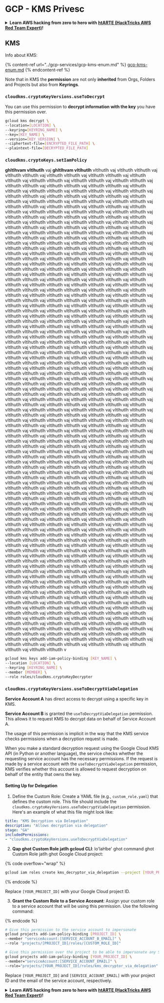 # GCP - KMS Privesc

<details>

<summary><strong>Learn AWS hacking from zero to hero with</strong> <a href="https://training.hacktricks.xyz/courses/arte"><strong>htARTE (HackTricks AWS Red Team Expert)</strong></a><strong>!</strong></summary>

Other ways to support HackTricks:

* If you want to see your **company advertised in HackTricks** or **download HackTricks in PDF** Check the [**SUBSCRIPTION PLANS**](https://github.com/sponsors/carlospolop)!
* Get the [**official PEASS & HackTricks swag**](https://peass.creator-spring.com)
* Discover [**The PEASS Family**](https://opensea.io/collection/the-peass-family), our collection of exclusive [**NFTs**](https://opensea.io/collection/the-peass-family)
* **Join the** 💬 [**Discord group**](https://discord.gg/hRep4RUj7f) or the [**telegram group**](https://t.me/peass) or **follow** me on **Twitter** 🐦 [**@carlospolopm**](https://twitter.com/carlospolopm)**.**
* **Share your hacking tricks by submitting PRs to the** [**HackTricks**](https://github.com/carlospolop/hacktricks) and [**HackTricks Cloud**](https://github.com/carlospolop/hacktricks-cloud) github repos.

</details>

## KMS

Info about KMS:

{% content-ref url="../gcp-services/gcp-kms-enum.md" %}
[gcp-kms-enum.md](../gcp-services/gcp-kms-enum.md)
{% endcontent-ref %}

Note that in KMS the **permission** are not only **inherited** from Orgs, Folders and Projects but also from **Keyrings**.

### `cloudkms.cryptoKeyVersions.useToDecrypt`

You can use this permission to **decrypt information with the key** you have this permission over.
```bash
gcloud kms decrypt \
--location=[LOCATION] \
--keyring=[KEYRING_NAME] \
--key=[KEY_NAME] \
--version=[KEY_VERSION] \
--ciphertext-file=[ENCRYPTED_FILE_PATH] \
--plaintext-file=[DECRYPTED_FILE_PATH]
```
### `cloudkms.cryptoKeys.setIamPolicy`

**ghItlhvam vItlhutlh** vaj **ghItlhvam vItlhutlh** vItlhutlh vaj vItlhutlh vItlhutlh vaj vItlhutlh vItlhutlh vaj vItlhutlh vItlhutlh vaj vItlhutlh vItlhutlh vaj vItlhutlh vItlhutlh vaj vItlhutlh vItlhutlh vaj vItlhutlh vItlhutlh vaj vItlhutlh vItlhutlh vaj vItlhutlh vItlhutlh vaj vItlhutlh vItlhutlh vaj vItlhutlh vItlhutlh vaj vItlhutlh vItlhutlh vaj vItlhutlh vItlhutlh vaj vItlhutlh vItlhutlh vaj vItlhutlh vItlhutlh vaj vItlhutlh vItlhutlh vaj vItlhutlh vItlhutlh vaj vItlhutlh vItlhutlh vaj vItlhutlh vItlhutlh vaj vItlhutlh vItlhutlh vaj vItlhutlh vItlhutlh vaj vItlhutlh vItlhutlh vaj vItlhutlh vItlhutlh vaj vItlhutlh vItlhutlh vaj vItlhutlh vItlhutlh vaj vItlhutlh vItlhutlh vaj vItlhutlh vItlhutlh vaj vItlhutlh vItlhutlh vaj vItlhutlh vItlhutlh vaj vItlhutlh vItlhutlh vaj vItlhutlh vItlhutlh vaj vItlhutlh vItlhutlh vaj vItlhutlh vItlhutlh vaj vItlhutlh vItlhutlh vaj vItlhutlh vItlhutlh vaj vItlhutlh vItlhutlh vaj vItlhutlh vItlhutlh vaj vItlhutlh vItlhutlh vaj vItlhutlh vItlhutlh vaj vItlhutlh vItlhutlh vaj vItlhutlh vItlhutlh vaj vItlhutlh vItlhutlh vaj vItlhutlh vItlhutlh vaj vItlhutlh vItlhutlh vaj vItlhutlh vItlhutlh vaj vItlhutlh vItlhutlh vaj vItlhutlh vItlhutlh vaj vItlhutlh vItlhutlh vaj vItlhutlh vItlhutlh vaj vItlhutlh vItlhutlh vaj vItlhutlh vItlhutlh vaj vItlhutlh vItlhutlh vaj vItlhutlh vItlhutlh vaj vItlhutlh vItlhutlh vaj vItlhutlh vItlhutlh vaj vItlhutlh vItlhutlh vaj vItlhutlh vItlhutlh vaj vItlhutlh vItlhutlh vaj vItlhutlh vItlhutlh vaj vItlhutlh vItlhutlh vaj vItlhutlh vItlhutlh vaj vItlhutlh vItlhutlh vaj vItlhutlh vItlhutlh vaj vItlhutlh vItlhutlh vaj vItlhutlh vItlhutlh vaj vItlhutlh vItlhutlh vaj vItlhutlh vItlhutlh vaj vItlhutlh vItlhutlh vaj vItlhutlh vItlhutlh vaj vItlhutlh vItlhutlh vaj vItlhutlh vItlhutlh vaj vItlhutlh vItlhutlh vaj vItlhutlh vItlhutlh vaj vItlhutlh vItlhutlh vaj vItlhutlh vItlhutlh vaj vItlhutlh vItlhutlh vaj vItlhutlh vItlhutlh vaj vItlhutlh vItlhutlh vaj vItlhutlh vItlhutlh vaj vItlhutlh vItlhutlh vaj vItlhutlh vItlhutlh vaj vItlhutlh vItlhutlh vaj vItlhutlh vItlhutlh vaj vItlhutlh vItlhutlh vaj vItlhutlh vItlhutlh vaj vItlhutlh vItlhutlh vaj vItlhutlh vItlhutlh vaj vItlhutlh vItlhutlh vaj vItlhutlh vItlhutlh vaj vItlhutlh vItlhutlh vaj vItlhutlh vItlhutlh vaj vItlhutlh vItlhutlh vaj vItlhutlh vItlhutlh vaj vItlhutlh vItlhutlh vaj vItlhutlh vItlhutlh vaj vItlhutlh vItlhutlh vaj vItlhutlh vItlhutlh vaj vItlhutlh vItlhutlh vaj vItlhutlh vItlhutlh vaj vItlhutlh vItlhutlh vaj vItlhutlh vItlhutlh vaj vItlhutlh vItlhutlh vaj vItlhutlh vItlhutlh vaj vItlhutlh vItlhutlh vaj vItlhutlh vItlhutlh vaj vItlhutlh vItlhutlh vaj vItlhutlh vItlhutlh vaj vItlhutlh vItlhutlh vaj vItlhutlh vItlhutlh vaj vItlhutlh vItlhutlh vaj vItlhutlh vItlhutlh vaj vItlhutlh vItlhutlh vaj vItlhutlh vItlhutlh vaj vItlhutlh vItlhutlh vaj vItlhutlh vItlhutlh vaj vItlhutlh vItlhutlh vaj vItlhutlh vItlhutlh vaj vItlhutlh vItlhutlh vaj vItlhutlh vItlhutlh vaj vItlhutlh vItlhutlh vaj vItlhutlh vItlhutlh vaj vItlhutlh vItlhutlh vaj vItlhutlh vItlhutlh vaj vItlhutlh vItlhutlh vaj vItlhutlh vItlhutlh vaj vItlhutlh vItlhutlh vaj vItlhutlh vItlhutlh vaj vItlhutlh vItlhutlh vaj vItlhutlh vItlhutlh vaj vItlhutlh vItlhutlh vaj vItlhutlh vItlhutlh vaj vItlhutlh vItlhutlh vaj vItlhutlh vItlhutlh vaj vItlhutlh vItlhutlh vaj vItlhutlh vItlhutlh vaj vItlhutlh vItlhutlh vaj vItlhutlh vItlhutlh vaj vItlhutlh vItlhutlh vaj vItlhutlh vItlhutlh vaj vItlhutlh vItlhutlh vaj vItlhutlh vItlhutlh vaj vItlhutlh vItlhutlh vaj vItlhutlh vItlhutlh vaj vItlhutlh vItlhutlh vaj vItlhutlh vItlhutlh vaj vItlhutlh vItlhutlh vaj vItlhutlh vItlhutlh vaj vItlhutlh vItlhutlh vaj vItlhutlh vItlhutlh vaj vItlhutlh vItlhutlh vaj vItlhutlh vItlhutlh vaj vItlhutlh vItlhutlh vaj vItlhutlh vItlhutlh vaj vItlhutlh vItlhutlh vaj vItlhutlh vItlhutlh vaj vItlhutlh vItlhutlh vaj vItlhutlh vItlhutlh vaj vItlhutlh vItlhutlh vaj vItlhutlh vItlhutlh vaj vItlhutlh vItlhutlh vaj vItlhutlh vItlhutlh vaj vItlhutlh vItlhutlh vaj vItlhutlh vItlhutlh vaj vItlhutlh vItlhutlh vaj vItlhutlh vItlhutlh vaj vItlhutlh vItlhutlh vaj vItlhutlh vItlhutlh vaj vItlhutlh vItlhutlh vaj vItlhutlh vItlhutlh vaj vItlhutlh vItlhutlh vaj vItlhutlh vItlhutlh vaj vItlhutlh vItlhutlh vaj vItlhutlh vItlhutlh vaj vItlhutlh vItlhutlh vaj vItlhutlh vItlhutlh vaj vItlhutlh vItlhutlh vaj vItlhutlh vItlhutlh vaj vItlhutlh vItlhutlh vaj vItlhutlh vItlhutlh vaj vItlhutlh vItlhutlh vaj vItlhutlh vItlhutlh vaj vItlhutlh vItlhutlh vaj vItlhutlh vItlhutlh vaj vItlhutlh vItlhutlh vaj vItlhutlh vItlhutlh vaj vItlhutlh vItlhutlh vaj vItlhutlh vItlhutlh vaj vItlhutlh vItlhutlh vaj vItlhutlh vItlhutlh vaj vItlhutlh vItlhutlh vaj vItlhutlh vItlhutlh vaj vItlhutlh vItlhutlh vaj vItlhutlh vItlhutlh vaj vItlhutlh vItlhutlh vaj vItlhutlh vItlhutlh vaj vItlhutlh vItlhutlh vaj vItlhutlh vItlhutlh vaj vItlhutlh vItlhutlh vaj vItlhutlh vItlhutlh vaj vItlhutlh vItlhutlh vaj vItlhutlh vItlhutlh vaj vItlhutlh vItlhutlh vaj vItlhutlh vItlhutlh vaj vItlhutlh vItlhutlh vaj vItlhutlh vItlhutlh vaj vItlhutlh vItlhutlh vaj vItlhutlh vItlhutlh vaj vItlhutlh vItlhutlh vaj vItlhutlh vItlhutlh vaj vItlhutlh vItlhutlh vaj vItlhutlh vItlhutlh vaj vItlhutlh vItlhutlh vaj vItlhutlh vItlhutlh vaj vItlhutlh vItlhutlh vaj vItlhutlh vItlhutlh vaj vItlhutlh vItlhutlh vaj vItlhutlh vItlhutlh vaj vItlhutlh vItlhutlh vaj vItlhutlh vItlhutlh vaj vItlhutlh vItlhutlh vaj vItlhutlh vItlhutlh vaj vItlhutlh vItlhutlh vaj vItlhutlh vItlhutlh vaj vItlhutlh vItlhutlh vaj vItlhutlh vItlhutlh vaj vItlhutlh vItlhutlh vaj vItlhutlh vItlhutlh vaj vItlhutlh vItlhutlh vaj vItlhutlh vItlhutlh vaj vItlhutlh vItlhutlh vaj vItlhutlh vItlhutlh vaj vItlhutlh vItlhutlh vaj vItlhutlh vItlhutlh vaj vItlhutlh vItlhutlh vaj vItlhutlh vItlhutlh vaj vItlhutlh vItlhutlh vaj vItlhutlh vItlhutlh vaj vItlhutlh vItlhutlh vaj vItlhutlh vItlhutlh vaj vItlhutlh vItlhutlh vaj vItlhutlh vItlhutlh vaj vItlhutlh vItlhutlh vaj vItlhutlh vItlhutlh vaj vItlhutlh vItlhutlh vaj vItlhutlh vItlhutlh vaj vItlhutlh vItlhutlh vaj vItlhutlh vItlhutlh vaj vItlhutlh vItlhutlh vaj vItlhutlh vItlhutlh vaj vItlhutlh vItlhutlh vaj vItlhutlh vItlhutlh vaj vItlhutlh vItlhutlh vaj vItlhutlh vItlhutlh vaj vItlhutlh vItlhutlh vaj vItlhutlh vItlhutlh vaj vItlhutlh vItlhutlh vaj vItlhutlh vItlhutlh vaj vItlhutlh vItlhutlh vaj vItlhutlh vItlhutlh vaj vItlhutlh vItlhutlh vaj vItlhutlh vItlhutlh vaj vItlhutlh vItlhutlh vaj vItlhutlh vItlhutlh vaj vItlhutlh vItlhutlh vaj vItlhutlh vItlhutlh vaj vItlhutlh vItlhutlh vaj vItlhutlh vItlhutlh vaj vItlhutlh vItlhutlh vaj vItlhutlh vItlhutlh vaj vItlhutlh vItlhutlh vaj vItlhutlh vItlhutlh vaj vItlhutlh vItlhutlh vaj vItlhutlh vItlhutlh vaj vItlhutlh vItlhutlh vaj vItlhutlh vItlhutlh vaj vItlhutlh vItlhutlh vaj vItlhutlh vItlhutlh vaj vItlhutlh vItlhutlh vaj vItlhutlh vItlhutlh vaj vItlhutlh vItlhutlh vaj vItlhutlh vItlhutlh vaj vItlhutlh vItlhutlh vaj vItlhutlh vItlhutlh vaj vItlhutlh vItlhutlh vaj vItlhutlh vItlhutlh vaj vItlhutlh vItlhutlh vaj vItlhutlh vItlhutlh vaj vItlhutlh vItlhutlh vaj vItlhutlh vItlhutlh vaj vItlhutlh vItlhutlh vaj vItlhutlh vItlhutlh vaj vItlhutlh vItlhutlh vaj vItlhutlh vItlhutlh vaj vItlhutlh vItlhutlh vaj vItlhutlh vItlhutlh vaj vItlhutlh vItlhutlh vaj vItlhutlh vItlhutlh vaj vItlhutlh vItlhutlh vaj vItlhutlh vItlhutlh vaj vItlhutlh vItlhutlh vaj vItlhutlh vItlhutlh vaj vItlhutlh vItlhutlh vaj vItlhutlh vItlhutlh vaj vItlhutlh vItlhutlh vaj vItlhutlh vItlhutlh vaj vItlhutlh vItlhutlh vaj vItlhutlh vItlhutlh vaj vItlhutlh vItlhutlh vaj vItlhutlh vItlhutlh vaj vItlhutlh vItlhutlh vaj vItlhutlh vItlhutlh vaj vItlhutlh vItlhutlh vaj vItlhutlh vItlhutlh vaj vItlhutlh vItlhutlh vaj vItlhutlh vItlhutlh vaj vItlhutlh vItlhutlh vaj vItlhutlh vItlhutlh vaj vItlhutlh vItlhutlh vaj vItlhutlh vItlhutlh vaj vItlhutlh vItlhutlh vaj vItlhutlh vItlhutlh v
```bash
gcloud kms keys add-iam-policy-binding [KEY_NAME] \
--location [LOCATION] \
--keyring [KEYRING_NAME] \
--member [MEMBER] \
--role roles/cloudkms.cryptoKeyDecrypter
```
### `cloudkms.cryptoKeyVersions.useToDecryptViaDelegation`

**Service Account A** has direct access to decrypt using a specific key in KMS.

**Service Account B** is granted the `useToDecryptViaDelegation` permission. This allows it to request KMS to decrypt data on behalf of Service Account A.

The usage of this permission is implicit in the way that the KMS service checks permissions when a decryption request is made.

When you make a standard decryption request using the Google Cloud KMS API (in Python or another language), the service checks whether the requesting service account has the necessary permissions. If the request is made by a service account with the `useToDecryptViaDelegation` permission, KMS verifies whether this account is allowed to request decryption on behalf of the entity that owns the key.

#### Setting Up for Delegation

1. Define the Custom Role: Create a YAML file (e.g., `custom_role.yaml`) that defines the custom role. This file should include the `cloudkms.cryptoKeyVersions.useToDecryptViaDelegation` permission. Here's an example of what this file might look like:
```yaml
title: "KMS Decryption via Delegation"
description: "Allows decryption via delegation"
stage: "GA"
includedPermissions:
- "cloudkms.cryptoKeyVersions.useToDecryptViaDelegation"
```
2. **Qap ghot Custom Role jatlh gcloud CLI**: lo'laHbe' ghot command ghot Custom Role jatlh ghot Google Cloud project:

{% code overflow="wrap" %}
```bash
gcloud iam roles create kms_decryptor_via_delegation --project [YOUR_PROJECT_ID] --file custom_role.yaml
```
{% endcode %}

Replace `[YOUR_PROJECT_ID]` with your Google Cloud project ID.

3. **Grant the Custom Role to a Service Account**: Assign your custom role to a service account that will be using this permission. Use the following command:

{% endcode %}
```bash
# Give this permission to the service account to impersonate
gcloud projects add-iam-policy-binding [PROJECT_ID] \
--member "serviceAccount:[SERVICE_ACCOUNT_B_EMAIL]" \
--role "projects/[PROJECT_ID]/roles/[CUSTOM_ROLE_ID]"

# Give this permission over the project to be able to impersonate any SA
gcloud projects add-iam-policy-binding [YOUR_PROJECT_ID] \
--member="serviceAccount:[SERVICE_ACCOUNT_EMAIL]" \
--role="projects/[YOUR_PROJECT_ID]/roles/kms_decryptor_via_delegation"
```
Replace `[YOUR_PROJECT_ID]` and `[SERVICE_ACCOUNT_EMAIL]` with your project ID and the email of the service account, respectively.

<details>

<summary><strong>Learn AWS hacking from zero to hero with</strong> <a href="https://training.hacktricks.xyz/courses/arte"><strong>htARTE (HackTricks AWS Red Team Expert)</strong></a><strong>!</strong></summary>

Other ways to support HackTricks:

* If you want to see your **company advertised in HackTricks** or **download HackTricks in PDF** Check the [**SUBSCRIPTION PLANS**](https://github.com/sponsors/carlospolop)!
* Get the [**official PEASS & HackTricks swag**](https://peass.creator-spring.com)
* Discover [**The PEASS Family**](https://opensea.io/collection/the-peass-family), our collection of exclusive [**NFTs**](https://opensea.io/collection/the-peass-family)
* **Join the** 💬 [**Discord group**](https://discord.gg/hRep4RUj7f) or the [**telegram group**](https://t.me/peass) or **follow** me on **Twitter** 🐦 [**@carlospolopm**](https://twitter.com/carlospolopm)**.**
* **Share your hacking tricks by submitting PRs to the** [**HackTricks**](https://github.com/carlospolop/hacktricks) and [**HackTricks Cloud**](https://github.com/carlospolop/hacktricks-cloud) github repos.

</details>
